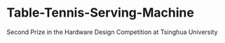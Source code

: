 # Table-Tennis-Serving-Machine
Second Prize in the Hardware Design Competition at Tsinghua University
